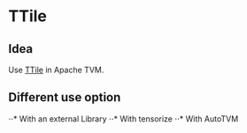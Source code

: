 # TTile

## Idea

Use [TTile](https://hal.archives-ouvertes.fr/hal-03149553) in Apache TVM.

## Different use option

⋅⋅* With an external Library
⋅⋅* With tensorize
⋅⋅* With AutoTVM